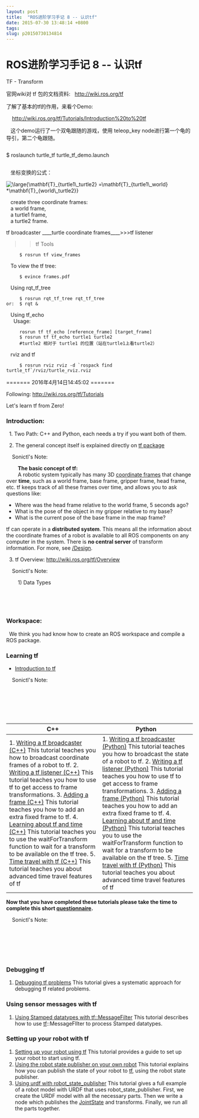 ```yaml
---
layout: post
title:  "ROS进阶学习手记 8 -- 认识tf"
date: 2015-07-30 13:48:14 +0800
tags: 
slug: p20150730134814
---
```


# ROS进阶学习手记 8 -- 认识tf





TF - Transform  
 


官网wiki对 tf 包的文档资料:   http://wiki.ros.org/tf


了解了基本的tf的作用，来看个Demo:


    http://wiki.ros.org/tf/Tutorials/Introduction%20to%20tf


   这个demo运行了一个双龟跟随的游戏，使用 teleop\_key node进行第一个龟的导引，第二个龟跟随。  
 



```

```
   $ roslaunch turtle_tf turtle_tf_demo.launch
```

```

   坐标变换的公式：  
 


![\large{$$\mathbf{T}_{turtle1\_turtle2} =\mathbf{T}_{turtle1\_world} *\mathbf{T}_{world\_turtle2}$$}](http://wiki.ros.org/tf/Tutorials/Introduction%20to%20tf?action=AttachFile&do=get&target=latex_986fed48f3e5bc349f7ca256812c18ebe46a588b_p1.png "\large{$$\mathbf{T}_{turtle1\_turtle2} =\mathbf{T}_{turtle1\_world} *\mathbf{T}_{world\_turtle2}$$}")  
 


   create three coordinate frames:   
    a world frame,  
    a turtle1 frame,  
    a turtle2 frame.  
   
 tf broadcaster \_\_\_\_turtle coordinate frames\_\_\_\_>>>tf listener  
   
 >> tf Tools  
 



```
     $ rosrun tf view_frames
```

   To view the tf tree:  
 



```
     $ evince frames.pdf
```

   Using rqt\_tf\_tree  
 



```
     $ rosrun rqt_tf_tree rqt_tf_tree
or:  $ rqt &
```

   Using tf\_echo  
      Usage:  
 



```
     rosrun tf tf_echo [reference_frame] [target_frame]
     $ rosrun tf tf_echo turtle1 turtle2 
     #turtle2 相对于 turtle1 的位置（站在turtle1上看turtle2）
```

   rviz and tf  
 



```
     $ rosrun rviz rviz -d `rospack find turtle_tf`/rviz/turtle_rviz.rviz
```

  
 ======= 2016年4月14日14:45:02 =======


Following: <http://wiki.ros.org/tf/Tutorials>


Let's learn tf from Zero!


### Introduction:


  1. Two Path: C++ and Python, each needs a try if you want both of them.


  2. The general concept itself is explained directly on  [tf package](http://wiki.ros.org/tf)


    Sonictl's Note:


        **The basic concept of tf:**   
         A robotic system typically has many 3D  [coordinate frames](http://wiki.ros.org/geometry/CoordinateFrameConventions) that change over **time**, such as a world frame, base frame, gripper frame, head frame, etc. tf keeps track of all these frames over time, and allows you to ask questions like: 


* Where was the head frame relative to the world frame, 5 seconds ago?
* What is the pose of the object in my gripper relative to my base?
* What is the current pose of the base frame in the map frame?

 tf can operate in a 
**distributed system**. This means all the information about the coordinate frames of a robot is available to all ROS components on any computer in the system. There is 
**no central server** of transform information. For more, see 
 [/Design](http://wiki.ros.org/tf/Design). 
  


  3. tf Overview: <http://wiki.ros.org/tf/Overview>


    Sonictl's Note:  
 


        1) Data Types


              
 


          
 


### Workspace:


  We think you had know how to create an ROS workspace and compile a ROS package.



### Learning tf



* [Introduction to tf](http://wiki.ros.org/tf/Tutorials/Introduction%20to%20tf)



    Sonictl's Note:


          
 


          
 


 





| **C++** | **Python** |
| --- | --- |
| 1. [Writing a tf broadcaster (C++)](http://wiki.ros.org/tf/Tutorials/Writing%20a%20tf%20broadcaster%20%28C%2B%2B%29) This tutorial teaches you how to broadcast coordinate frames of a robot to tf. 2. [Writing a tf listener (C++)](http://wiki.ros.org/tf/Tutorials/Writing%20a%20tf%20listener%20%28C%2B%2B%29) This tutorial teaches you how to use tf to get access to frame transformations. 3. [Adding a frame (C++)](http://wiki.ros.org/tf/Tutorials/Adding%20a%20frame%20%28C%2B%2B%29) This tutorial teaches you how to add an extra fixed frame to tf. 4. [Learning about tf and time (C++)](http://wiki.ros.org/tf/Tutorials/tf%20and%20Time%20%28C%2B%2B%29) This tutorial teaches you to use the waitForTransform function to wait for a transform to be available on the tf tree. 5. [Time travel with tf (C++)](http://wiki.ros.org/tf/Tutorials/Time%20travel%20with%20tf%20%28C%2B%2B%29) This tutorial teaches you about advanced time travel features of tf | 1. [Writing a tf broadcaster (Python)](http://wiki.ros.org/tf/Tutorials/Writing%20a%20tf%20broadcaster%20%28Python%29) This tutorial teaches you how to broadcast the state of a robot to tf. 2. [Writing a tf listener (Python)](http://wiki.ros.org/tf/Tutorials/Writing%20a%20tf%20listener%20%28Python%29) This tutorial teaches you how to use tf to get access to frame transformations. 3. [Adding a frame (Python)](http://wiki.ros.org/tf/Tutorials/Adding%20a%20frame%20%28Python%29) This tutorial teaches you how to add an extra fixed frame to tf. 4. [Learning about tf and time (Python)](http://wiki.ros.org/tf/Tutorials/tf%20and%20Time%20%28Python%29) This tutorial teaches you to use the waitForTransform function to wait for a transform to be available on the tf tree. 5. [Time travel with tf (Python)](http://wiki.ros.org/tf/Tutorials/Time%20travel%20with%20tf%20%28Python%29) This tutorial teaches you about advanced time travel features of tf |





**Now that you have completed these tutorials please take the time to complete this short  [questionnaire](http://spreadsheets.google.com/viewform?formkey=dHVTdXEwZU1QQ004TFBnbVh0MU9lLWc6MA..).** 


    Sonictl's Note:


          
 


          
 


          
 


### Debugging tf




1. [Debugging tf problems](http://wiki.ros.org/tf/Tutorials/Debugging%20tf%20problems) This tutorial gives a systematic approach for debugging tf related problems.





### Using sensor messages with tf



1. [Using Stamped datatypes with tf::MessageFilter](http://wiki.ros.org/tf/Tutorials/Using%20Stamped%20datatypes%20with%20tf%3A%3AMessageFilter) This tutorial describes how to use  [tf](http://wiki.ros.org/tf)::MessageFIlter to process Stamped datatypes.




### Setting up your robot with tf



1. [Setting up your robot using tf](http://wiki.ros.org/navigation/Tutorials/RobotSetup/TF) This tutorial provides a guide to set up your robot to start using tf.
2. [Using the robot state publisher on your own robot](http://wiki.ros.org/robot_state_publisher/Tutorials/Using%20the%20robot%20state%20publisher%20on%20your%20own%20robot) This tutorial explains how you can publish the state of your robot to [tf](http://wiki.ros.org/tf), using the robot state publisher.
3. [Using urdf with robot\_state\_publisher](http://wiki.ros.org/urdf/Tutorials/Using%20urdf%20with%20robot_state_publisher) This tutorial gives a full example of a robot model with URDF that uses robot\_state\_publisher. First, we create the URDF model with all the necessary parts. Then we write a node which publishes the [JointState](http://wiki.ros.org/JointState) and transforms. Finally, we run all the parts together.


  

  
 


  
 


  
 


  
 


  
 




